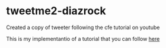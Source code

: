 # tweetme2-diazrock
Created a copy of tweeter following the cfe tutorial on youtube

This is my implementantio of a tutorial that you can follow [here](https://www.youtube.com/watch?v=f1R_bykXHGE&t=7268s)
